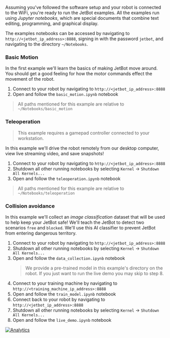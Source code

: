 Assuming you've followed the software setup and your robot is connected to the WiFi, you're
ready to run the JetBot examples.  All the examples run using *Jupyter notebooks*, which are
special documents that combine text editing, programming, and graphical display.

The examples notebooks can be accessed by navigating to ``http://<jetbot_ip_address>:8888``,
signing in with the password ``jetbot``, and navigating to the directory ``~/Notebooks``.

### Basic Motion

In the first example we'll learn the basics of making JetBot move around.  You should get a good feeling
for how the motor commands effect the movement of the robot.

1. Connect to your robot by navigating to ``http://<jetbot_ip_address>:8888``
2. Open and follow the ``basic_motion.ipynb`` notebook

> All paths mentioned for this example are relative to ``~/Notebooks/basic_motion``

### Teleoperation

> This example requires a gamepad controller connected to your workstation.

In this example we'll drive the robot remotely from our desktop computer, view live streaming video, and save snapshots!

1. Connect to your robot by navigating to ``http://<jetbot_ip_address>:8888``
2. Shutdown all other running notebooks by selecting ``Kernel`` -> ``Shutdown All Kernels...``
3. Open and follow the ``teleoperation.ipynb`` notebook

> All paths mentioned for this example are relative to ``~/Notebooks/teleoperation``

### Collision avoidance

In this example we'll collect an *image classification* dataset that will be used to help keep
your JetBot safe!  We'll teach the JetBot to detect two scenarios ``free`` and ``blocked``.  We'll use this AI classifier to prevent JetBot from entering dangerous territory.

1. Connect to your robot by navigating to ``http://<jetbot_ip_address>:8888``
2. Shutdown all other running notebooks by selecting ``Kernel`` -> ``Shutdown All Kernels...``
3. Open and follow the ``data_collection.ipynb`` notebook
    > We provide a pre-trained model in this example's directory on the robot.  If you just want to run the live demo you may skip to step 8.
4. Connect to your training machine by navigating to ``http://<training_machine_ip_address>:8888``
5. Open and follow the ``train_model.ipynb`` notebook
6. Connect back to your robot by navigating to ``http://<jetbot_ip_address>:8888``
7. Shutdown all other running notebooks by selecting ``Kernel`` -> ``Shutdown All Kernels...``
8. Open and follow the ``live_demo.ipynb`` notebook

<!--
### Example 4 - AI Lego city road following

In this demo you'll teach JetBot how to autonomously follow a road!  You'll use the same technique we used for collision avoidance, but we'll use three classes this time ``left``, ``forward``, ``right``.  Our training method is slightly modified to make the transition between classes a bit smoother too, which will help our robot drive smoothly.

We want to teach the robot to follow the road through all turns, and go forward through all intersections, so when labeling the data follow this guideline

1.  Should the robot turn left now to stay on track? Hit left.
2.  Should the robot turn right now to stay on track?  Hit right.
3.  Should the robot go forward now to stay on track?  Hit forward.


By now, we think you're pretty familiar with Jupyter notebooks, and operating the JetBot and your GPU training machine.  We'll leave you to explore these notebooks, they're found under ``Notebooks/lego_city/road_following``
-->

[![Analytics](https://ga-beacon.appspot.com/UA-135919510-1/jetbot/wiki/Examples/?pixel)](https://github.com/igrigorik/ga-beacon)